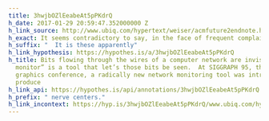 ```yaml
---
title: 3hwjbOZlEeabeAt5pPKdrQ
h_date: 2017-01-29 20:59:47.352000000 Z
h_link_source: http://www.ubiq.com/hypertext/weiser/acmfuture2endnote.htm
h_exact: It seems contradictory to say, in the face of frequent complaints
h_suffix: "  It is these apparently"
h_link_hypothesis: https://hypothes.is/a/3hwjbOZlEeabeAt5pPKdrQ
h_title: Bits flowing through the wires of a computer network are invisible; a “network
  monitor” is a tool that let’s those bits be seen.  At SIGGRAPH 95, the largest computer
  graphics conference, a radically new network monitoring tool was introduced.  It
  produce
h_link_api: https://hypothes.is/api/annotations/3hwjbOZlEeabeAt5pPKdrQ
h_prefix: " nerve centers."
h_link_incontext: https://hyp.is/3hwjbOZlEeabeAt5pPKdrQ/www.ubiq.com/hypertext/weiser/acmfuture2endnote.htm
---
```


